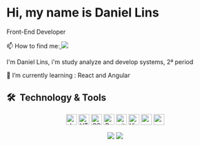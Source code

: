 <h1> Hi, my name is Daniel Lins </h1> 


Front-End Developer


📫 How to find me:<a href="https://www.linkedin.com/in/daniel-lins-6a554a1a0/"  target="_blank" >
  <img src="https://img.shields.io/badge/LinkedIn-0077B5?style=for-the-badge&logo=linkedin&logoColor=white"/>
</a>
<p>I'm Daniel Lins, i'm study analyze and develop systems, 2ª period</p>
🌱 I’m currently learning : React and Angular

## 🛠  Technology & Tools
<p align="center">
<img src="https://img.shields.io/badge/JavaScript-282C34?logo=javascript&logoColor=F7DF1E" alt="JavaScript logo" title="JavaScript" height="25" />
<img src="https://img.shields.io/badge/HTML5-282C34?logo=html5&logoColor=E34F26" alt="HTML5 logo" title="HTML5" height="25" />
<img src="https://img.shields.io/badge/CSS3-282C34?logo=css3&logoColor=1572B6" alt="CSS3 logo" title="CSS3" height="25" />
<img src="https://img.shields.io/badge/React-282C34?logo=react&logoColor=61DAFB" alt="React logo" title="React.js / React Native" height="25" />
<img src="https://img.shields.io/badge/git-282C34?logo=git&logoColor=F05032" alt="git logo" title="git" height="25" />
<img src="https://img.shields.io/badge/VS%20Code-282C34?logo=visual-studio-code&logoColor=007ACC" alt="Visual Studio Code logo" title="Visual Studio Code" height="25" />
 <img src="https://img.shields.io/badge/bootstrap%20-%23563D7C.svg?&style=for-the-badge&logo=bootstrap&logoColor=white" height="25"/>
 <img src="https://img.shields.io/badge/-GitHub-181717?style=flat-square&logo=github" height="25"/>
</p>

 <p align = "center">
  <img src = "https://github-readme-stats.vercel.app/api?username=Daniel-lins&show_icons=true&theme=tokyonight&line_height=27">
  <img src = "https://github-readme-stats.vercel.app/api/top-langs/?username=Daniel-lins&hide=css,java,html&theme=tokyonight">
</p>
<!-- 
<p>" Se sentir que chegou ao seu limite, lembre-se do motivo pelo qual você cerra os punhos, lembre-se porque resolveu trilhar este caminho e permita que essa memória o carregue além de seus limites." - All Might </p>*/


Here are some ideas to get you started:

- 🔭 I’m currently working on ...
- 🌱 I’m currently learning ...
- 👯 I’m looking to collaborate on ...
- 🤔 I’m looking for help with ...
- 💬 Ask me about ...
- 📫 How to reach me: ...
- 😄 Pronouns: ...
- ⚡ Fun fact: ...
-->
